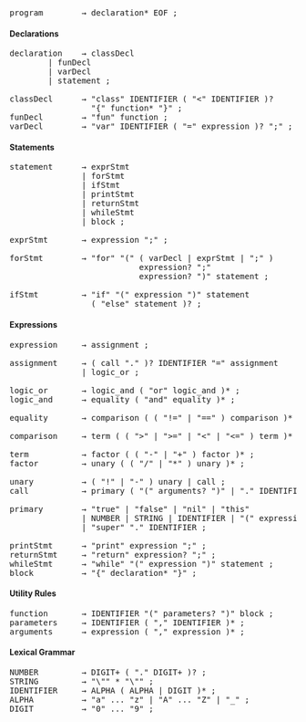 
<pre>
program        → declaration* EOF ;
</pre>

#### Declarations

<pre>
declaration    → classDecl   
		| funDecl   
  		| varDecl   
		| statement ;

classDecl      → "class" IDENTIFIER ( "<" IDENTIFIER )?   
                 "{" function* "}" ;   
funDecl        → "fun" function ;   
varDecl        → "var" IDENTIFIER ( "=" expression )? ";" ;   
</pre>

#### Statements

<pre>
statement      → exprStmt
               | forStmt
               | ifStmt
               | printStmt
               | returnStmt
               | whileStmt
               | block ;

exprStmt       → expression ";" ;
	
forStmt        → "for" "(" ( varDecl | exprStmt | ";" )
                           expression? ";"
                           expression? ")" statement ;
	
ifStmt         → "if" "(" expression ")" statement
                 ( "else" statement )? ;
</pre>
	
#### Expressions

<pre>
expression     → assignment ;

assignment     → ( call "." )? IDENTIFIER "=" assignment
               | logic_or ;

logic_or       → logic_and ( "or" logic_and )* ;
logic_and      → equality ( "and" equality )* ;
	
equality       → comparison ( ( "!=" | "==" ) comparison )* ;
	
comparison     → term ( ( ">" | ">=" | "<" | "<=" ) term )* ;
	
term           → factor ( ( "-" | "+" ) factor )* ;
factor         → unary ( ( "/" | "*" ) unary )* ;

unary          → ( "!" | "-" ) unary | call ;
call           → primary ( "(" arguments? ")" | "." IDENTIFIER )* ;
	
primary        → "true" | "false" | "nil" | "this"
               | NUMBER | STRING | IDENTIFIER | "(" expression ")"
               | "super" "." IDENTIFIER ;
	
printStmt      → "print" expression ";" ;
returnStmt     → "return" expression? ";" ;
whileStmt      → "while" "(" expression ")" statement ;
block          → "{" declaration* "}" ;
</pre>

#### Utility Rules

<pre>
function       → IDENTIFIER "(" parameters? ")" block ;
parameters     → IDENTIFIER ( "," IDENTIFIER )* ;
arguments      → expression ( "," expression )* ;
</pre>

#### Lexical Grammar

<pre>
NUMBER         → DIGIT+ ( "." DIGIT+ )? ;
STRING         → "\"" <any char except "\"">* "\"" ;
IDENTIFIER     → ALPHA ( ALPHA | DIGIT )* ;
ALPHA          → "a" ... "z" | "A" ... "Z" | "_" ;
DIGIT          → "0" ... "9" ;
</pre>
